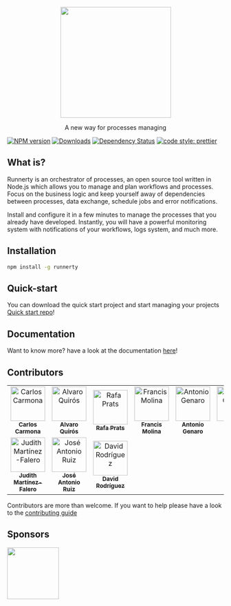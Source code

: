<p align="center">
  <a href="http://runnerty.io">
    <img height="257" src="https://runnerty.io/assets/header/logo-stroked.png">
  </a>
  <p align="center">A new way for processes managing</p>
</p>

[![NPM version][npm-image]][npm-url] [![Downloads][downloads-image]][npm-url] [![Dependency Status][david-badge]][david-badge-url] 
<a href="#badge">
  <img alt="code style: prettier" src="https://img.shields.io/badge/code_style-prettier-ff69b4.svg">
</a>

## What is?

Runnerty is an orchestrator of processes, an open source tool written in Node.js which allows you to manage and plan workflows and processes. Focus on the business logic and keep yourself away of dependencies between processes, data exchange, schedule jobs and error notifications.

Install and configure it in a few minutes to manage the processes that you already have developed. Instantly, you will have a powerful monitoring system with notifications of your workflows, logs system, and much more.

## Installation

```bash
npm install -g runnerty
```

## Quick-start

You can download the quick start project and start managing your projects
[Quick start repo](https://github.com/runnerty/runnerty-quick-start)!

[downloads-image]: https://img.shields.io/npm/dm/runnerty.svg
[npm-url]: https://www.npmjs.com/package/runnerty
[npm-image]: https://img.shields.io/npm/v/runnerty.svg
[david-badge]: https://david-dm.org/runnerty/runnerty.svg
[david-badge-url]: https://david-dm.org/runnerty/runnerty

## Documentation

Want to know more? have a look at the documentation [here](http://docs.runnerty.io)!

## Contributors

<!-- ALL-CONTRIBUTORS-LIST:START - Do not remove or modify this section -->
<!-- prettier-ignore-start -->
<!-- markdownlint-disable -->
<table>
  <tr>
    <td align="center"><a href="https://github.com/CarlosCarmona"><img src="https://avatars0.githubusercontent.com/u/2606030?v=4" width="80px;" alt="Carlos Carmona"/><br /><sub><b>Carlos Carmona</b></sub></a><br /></td>
    <td align="center"><a href="https://github.com/alo"><img src="https://avatars2.githubusercontent.com/u/234613?v=4" width="80px;" alt="Alvaro Quirós"/><br /><sub><b>Alvaro Quirós</b></sub></a><br /></td>
    <td align="center"><a href="https://github.com/raprav"><img src="https://avatars1.githubusercontent.com/u/62855?v=4" width="80px;" alt="Rafa Prats"/><br /><sub><b>Rafa Prats</b></sub></a><br /></td>
    <td align="center"><a href="https://github.com/pakitovic"><img src="https://avatars0.githubusercontent.com/u/18547138?v=4" width="80px;" alt="Francis Molina"/><br /><sub><b>Francis Molina</b></sub></a><br /></td>
    <td align="center"><a href="https://github.com/antoniogenaro"><img src="https://avatars3.githubusercontent.com/u/15797756?v=4" width="80px;" alt="Antonio Genaro"/><br /><sub><b>Antonio Genaro</b></sub></a><br /></td>
    <td align="center"><a href="https://github.com/gocastilla"><img src="https://avatars2.githubusercontent.com/u/20567140?v=4" width="80px;" alt="Alberto Gómez"/><br /><sub><b>Alberto Gómez</b></sub></a><br /></td>
  </tr>
  <tr>
    <td align="center"><a href="https://github.com/judmft"><img src="https://avatars0.githubusercontent.com/u/49159375?s=400&v=4" width="80px;" alt="Judith Martínez-Falero"/><br /><sub><b>Judith Martínez-Falero</b></sub></a><br /></td>
    <td align="center"><a href="https://github.com/Jhonsensf"><img src="https://avatars3.githubusercontent.com/u/20872950?v=4" width="80px;" alt="José Antonio Ruiz"/><br /><sub><b>José Antonio Ruiz</b></sub></a><br /></td>
    <td align="center"><a href="http://www.baldboy.es"><img src="https://avatars3.githubusercontent.com/u/545420?v=4" width="80px;" alt="David Rodríguez"/><br /><sub><b>David Rodríguez</b></sub></a><br /></td>
  </tr>
</table>

<!-- markdownlint-enable -->
<!-- prettier-ignore-end -->

<!-- ALL-CONTRIBUTORS-LIST:END -->

Contributors are more than welcome. If you want to help please have a look to the [contributing guide](https://github.com/runnerty/runnerty/blob/master/CONTRIBUTING.md)

## Sponsors

<p>
  <a href="http://coderty.com">
    <img height="120" src="https://www.coderty.com/assets/external/coderty.svg">
  </a>
</p>

